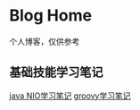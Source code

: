 # Blog Home
个人博客，仅供参考

## 基础技能学习笔记
[java NIO学习笔记](https://github.com/mas-wang/mas-wang.github.io/issues/1)
[groovy学习笔记](https://github.com/mas-wang/mas-wang.github.io/issues/2)
